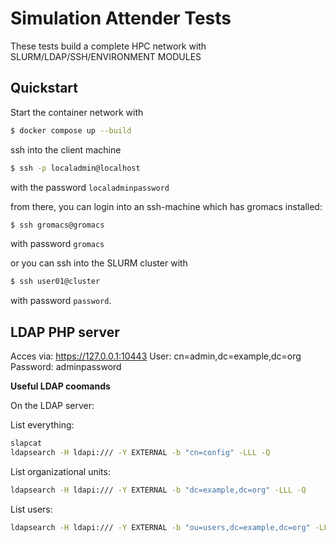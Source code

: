 # Simulation Attender Tests

These tests build a complete HPC network with SLURM/LDAP/SSH/ENVIRONMENT MODULES

## Quickstart

Start the container network with

```bash
$ docker compose up --build
```

ssh into the client machine

```bash
$ ssh -p localadmin@localhost
```

with the password `localadminpassword`

from there, you can login into an ssh-machine which has gromacs installed:

```bash
$ ssh gromacs@gromacs
```

with password `gromacs`

or you can ssh into the SLURM cluster with

```bash
$ ssh user01@cluster
```

with password `password`.


## LDAP PHP server

Acces via: https://127.0.0.1:10443
User: cn=admin,dc=example,dc=org
Password: adminpassword

**Useful LDAP coomands**

On the LDAP server:

List everything:

```bash
slapcat
ldapsearch -H ldapi:/// -Y EXTERNAL -b "cn=config" -LLL -Q
```

List organizational units:

```bash
ldapsearch -H ldapi:/// -Y EXTERNAL -b "dc=example,dc=org" -LLL -Q
```

List users:

```bash
ldapsearch -H ldapi:/// -Y EXTERNAL -b "ou=users,dc=example,dc=org" -LLL -Q
```
